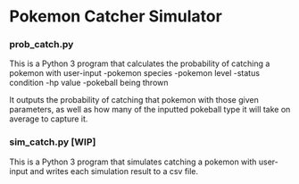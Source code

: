 # Pokemon Catcher Simulator

### prob_catch.py
This is a Python 3 program that calculates the probability of catching a pokemon with user-input
-pokemon species
-pokemon level
-status condition
-hp value
-pokeball being thrown

It outputs the probability of catching that pokemon with those given parameters, as well as how many of the inputted pokeball type it will take on average to capture it.


### sim_catch.py [WIP]
This is a Python 3 program that simulates catching a pokemon with user-input and writes each simulation result to a csv file.